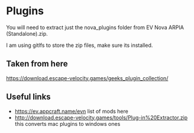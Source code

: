 # Plugins

You will need to extract just the nova_plugins folder from EV Nova ARPIA (Standalone).zip.

I am using gitlfs to store the zip files, make sure its installed.

## Taken from here

https://download.escape-velocity.games/geeks_plugin_collection/

## Useful links

- https://ev.appcraft.name/evn list of mods here
- http://download.escape-velocity.games/tools/Plug-in%20Extractor.zip this converts mac plugins to windows ones
